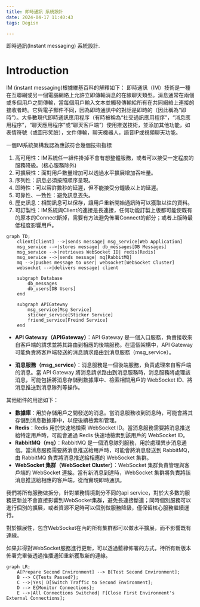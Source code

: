 ```yaml
---
title: 即時通訊 系統設計
date: 2024-04-17 11:40:43
tags: Degisn

---
```


即時通訊(Instant messaging) 系統設計.

<!-- more -->

# Introduction

IM (instant messaging)根據維基百科的解釋如下：
即時通訊（IM）技術是一種在互聯網或另一個電腦網絡上允許立即傳輸消息的在線聊天類型。消息通常在兩個或多個用戶之間傳輸，當每個用戶輸入文本並觸發傳輸給所有在共同網絡上連接的接收者時。它與電子郵件不同，因為即時通訊中的對話是即時的（因此稱為“即時”）。大多數現代即時通訊應用程序（有時被稱為“社交通訊應用程序”，“消息應用程序”，“聊天應用程序”或“聊天客戶端”）使用推送技術，並添加其他功能，如表情符號（或圖形笑臉），文件傳輸，聊天機器人，語音IP或視頻聊天功能。



一個IM系統架構我認為應該符合幾個技術指標
1. 高可用性：IM系統任一組件掛掉不會有想整體服務，或者可以接受一定程度的服務降級。(核心服務除外)
2. 可擴展性：面對用戶數量增加可以透過水平擴展增加吞吐量。
3. 序列性：訊息必須按照順序呈現。
4. 即時性：可以容許數秒的延遲，但不能接受分鐘級以上的延遲。
5. 可靠性、一致性：避免訊息丟失。
6. 歷史訊息：相關訊息可以保存，讓用戶重新開始通訊時可以獲取以往的資料。
7. 可訂製性：IM系統與Client的連接是長連接，任何功能訂製上版都可能使既有的原本的Connect斷掉，需要有方法避免佈署Connect的部分；或者上版時最低程度影響用戶。

``` mermaid
graph TD;
    client[Client] -->|sends message| msg_service[Web Application]
    msg_service -->|stores message| db_messages[DB Messages]
    msg_service -->|retrieves WebSocket ID| redis[Redis]
    msg_service -->|sends message| mq[RabbitMQ]
    mq -->|pushes message to user| websocket[WebSocket Cluster]
    websocket -->|delivers message| client

    subgraph Database
        db_messages
        db_users[DB Users]
    end

    subgraph APIGateway
        msg_service[Msg Service]
        sticker_service[Sticker Service]
        friend_service[Freind Service]
    end
```

- **API Gateway（APIGateway）**：API Gateway 是一個入口服務，負責接收來自客戶端的請求並將其路由到相應的後端服務。在這個架構中，API Gateway 可能負責將客戶端發送的消息請求路由到消息服務（msg_service）。

- **消息服務（msg_service）**：消息服務是一個後端服務，負責處理來自客戶端的消息。當 API Gateway 將消息請求路由到消息服務時，消息服務將處理該消息，可能包括將消息存儲到數據庫中、檢索相關用戶的 WebSocket ID、將消息推送到消息隊列等操作。

其他組件的用途如下：
- **數據庫**：用於存儲用戶之間發送的消息。當消息服務收到消息時，可能會將其存儲到消息數據庫中，以便後續檢索和管理。
- **Redis**：Redis 用於快速地檢索 WebSocket ID。當消息服務需要將消息推送給特定用戶時，可能會通過 Redis 快速地檢索到該用戶的 WebSocket ID。
- **RabbitMQ（mq）**：RabbitMQ 是一個消息隊列服務，用於處理異步消息通信。當消息服務需要將消息推送給用戶時，可能會將消息發送到 RabbitMQ，由 RabbitMQ 負責將消息推送給相應的 WebSocket 集群。
- **WebSocket 集群（WebSocket Cluster）**：WebSocket 集群負責管理與客戶端的 WebSocket 連接。當有新消息到達時，WebSocket 集群將負責將該消息推送給相應的客戶端，從而實現即時通訊。


我們將所有服務做拆分，針對業務情境劃分不同的api service，對於大多數的服務更新並不會直接影響到WebSocket集群，避免長連接斷連；同時個別服務可以進行個別的擴展，或者資源不足時可以個別做服務降級，僅保留核心服務繼續運行。

對於擴展性，包含WebSocket在內的所有集群都可以做水平擴展，而不影響既有連線。

如果非得對WebSocket服務進行更新，可以透過藍綠佈署的方式，待所有新版本佈署完畢後透過推播通知重新獲取新的連線。

``` mermaid
graph LR;
    A[Prepare Second Environment] --> B[Test Second Environment];
    B --> C{Tests Passed?};
    C -->|Yes| D[Switch Traffic to Second Environment];
    D --> E{Monitor Connections};
    E -->|All Connections Switched| F[Close First Environment's External Connections];
```


